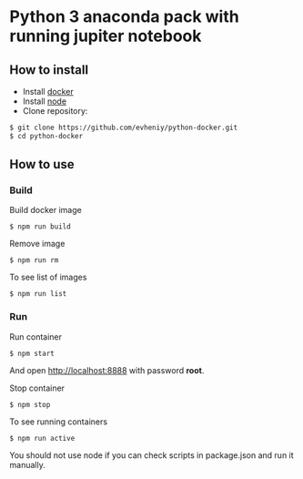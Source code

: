 # Python 3 anaconda pack with running jupiter notebook

## How to install

* Install [docker](https://docs.docker.com/engine/installation/)
* Install [node](https://nodejs.org/)
* Clone repository:

```bash
$ git clone https://github.com/evheniy/python-docker.git
$ cd python-docker
```

## How to use

### Build

Build docker image

    $ npm run build
    
Remove image

    $ npm run rm
    
To see list of images

    $ npm run list
    
### Run

Run container

    $ npm start
    
And open [http://localhost:8888](http://localhost:8888/) with password **root**.

Stop container

    $ npm stop
    
To see running containers

    $ npm run active
    
You should not use node if you can check scripts in package.json and run it manually.